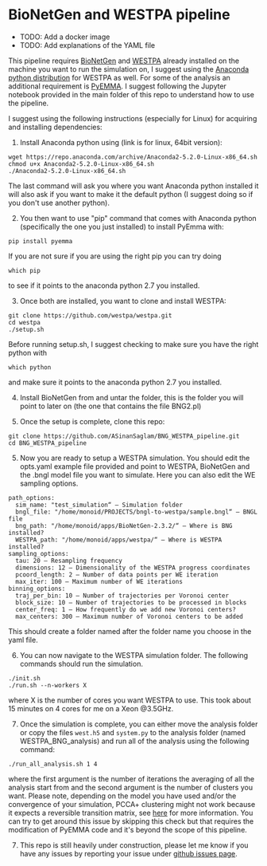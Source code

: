 # BioNetGen and WESTPA pipeline

* TODO: Add a docker image
* TODO: Add explanations of the YAML file

This pipeline requires [BioNetGen](https://www.csb.pitt.edu/Faculty/Faeder/?page_id=409) and [WESTPA](https://github.com/westpa/westpa) already installed on the machine you want to run the simulation on, I suggest using the [Anaconda python distribution](https://www.anaconda.com/download/) for WESTPA as well. For some of the analysis an additional requirement is [PyEMMA](http://emma-project.org/latest/). I suggest following the Jupyter notebook provided in the main folder of this repo to understand how to use the pipeline. 
  
I suggest using the following instructions (especially for Linux) for acquiring and installing dependencies: 

1. Install Anaconda python using (link is for linux, 64bit version):
```
wget https://repo.anaconda.com/archive/Anaconda2-5.2.0-Linux-x86_64.sh
chmod u+x Anaconda2-5.2.0-Linux-x86_64.sh
./Anaconda2-5.2.0-Linux-x86_64.sh
```
The last command will ask you where you want Anaconda python installed it will also ask if you want to make it the default python (I suggest doing so if you don't use another python). 

2. You then want to use "pip" command that comes with Anaconda python (specifically the one you just installed) to install PyEmma with:
```
pip install pyemma
```
If you are not sure if you are using the right pip you can try doing
```
which pip
```
to see if it points to the anaconda python 2.7 you installed.

3. Once both are installed, you want to clone and install WESTPA:
```
git clone https://github.com/westpa/westpa.git
cd westpa
./setup.sh
```
Before running setup.sh, I suggest checking to make sure you have the right python with
```
which python
```
and make sure it points to the anaconda python 2.7 you installed.

4. Install BioNetGen from and untar the folder, this is the folder you will point to later on (the one that contains the file BNG2.pl)

5. Once the setup is complete, clone this repo:
```
git clone https://github.com/ASinanSaglam/BNG_WESTPA_pipeline.git
cd BNG_WESTPA_pipeline
```

5. Now you are ready to setup a WESTPA simulation. You should edit the opts.yaml example file provided and point to WESTPA, BioNetGen and the .bngl model file you want to simulate. Here you can also edit the WE sampling options. 

```
path_options:
  sim_name: "test_simulation“ – Simulation folder 
  bngl_file: "/home/monoid/PROJECTS/bngl-to-westpa/sample.bngl“ – BNGL file 
  bng_path: "/home/monoid/apps/BioNetGen-2.3.2/“ – Where is BNG installed? 
  WESTPA_path: "/home/monoid/apps/westpa/“ – Where is WESTPA installed?
sampling_options:
  tau: 20 – Resampling frequency
  dimensions: 12 – Dimensionality of the WESTPA progress coordinates
  pcoord_length: 2 – Number of data points per WE iteration
  max_iter: 100 – Maximum number of WE iterations
binning_options: 
  traj_per_bin: 10 – Number of trajectories per Voronoi center
  block_size: 10 – Number of trajectories to be processed in blocks
  center_freq: 1 – How frequently do we add new Voronoi centers?
  max_centers: 300 – Maximum number of Voronoi centers to be added
```

This should create a folder named after the folder name you choose in the yaml file. 

6. You can now navigate to the WESTPA simulation folder. The following commands should run the simulation. 

```
./init.sh
./run.sh --n-workers X
```
where X is the number of cores you want WESTPA to use. This took about 15 minutes on 4 cores for me on a Xeon @3.5GHz. 

7. Once the simulation is complete, you can either move the analysis folder or copy the files ```west.h5``` and ```system.py``` to the analysis folder (named WESTPA_BNG_analysis) and run all of the analysis using the following command: 

```
./run_all_analysis.sh 1 4
```

where the first argument is the number of iterations the averaging of all the analysis start from and the second argument is the number of clusters you want. Please note, depending on the model you have used and/or the convergence of your simulation, PCCA+ clustering might not work because it expects a reversible transition matrix, see [here](http://www.emma-project.org/v2.4/api/generated/pyemma.msm.PCCA.html) for more information. You can try to get around this issue by skipping this check but that requires the modification of PyEMMA code and it's beyond the scope of this pipeline.

7. This repo is still heavily under construction, please let me know if you have any issues by reporting your issue under [github issues page](https://github.com/ASinanSaglam/BNG_WESTPA_pipeline/issues).
